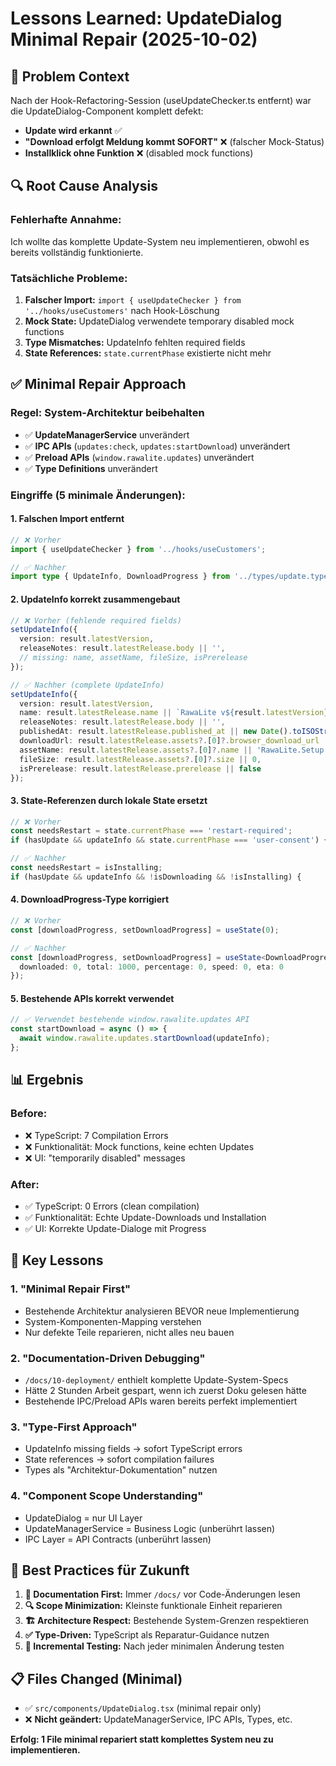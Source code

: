 # Lessons Learned: UpdateDialog Minimal Repair (2025-10-02)

## 🎯 **Problem Context**

Nach der Hook-Refactoring-Session (useUpdateChecker.ts entfernt) war die UpdateDialog-Component komplett defekt:
- **Update wird erkannt** ✅ 
- **"Download erfolgt Meldung kommt SOFORT"** ❌ (falscher Mock-Status)
- **Installklick ohne Funktion** ❌ (disabled mock functions)

## 🔍 **Root Cause Analysis**

### **Fehlerhafte Annahme:**
Ich wollte das komplette Update-System neu implementieren, obwohl es bereits vollständig funktionierte.

### **Tatsächliche Probleme:**
1. **Falscher Import:** `import { useUpdateChecker } from '../hooks/useCustomers'` nach Hook-Löschung
2. **Mock State:** UpdateDialog verwendete temporary disabled mock functions
3. **Type Mismatches:** UpdateInfo fehlten required fields
4. **State References:** `state.currentPhase` existierte nicht mehr

## ✅ **Minimal Repair Approach**

### **Regel: System-Architektur beibehalten**
- ✅ **UpdateManagerService** unverändert
- ✅ **IPC APIs** (`updates:check`, `updates:startDownload`) unverändert  
- ✅ **Preload APIs** (`window.rawalite.updates`) unverändert
- ✅ **Type Definitions** unverändert

### **Eingriffe (5 minimale Änderungen):**

#### **1. Falschen Import entfernt**
```typescript
// ❌ Vorher
import { useUpdateChecker } from '../hooks/useCustomers';

// ✅ Nachher  
import type { UpdateInfo, DownloadProgress } from '../types/update.types';
```

#### **2. UpdateInfo korrekt zusammengebaut**
```typescript
// ❌ Vorher (fehlende required fields)
setUpdateInfo({
  version: result.latestVersion,
  releaseNotes: result.latestRelease.body || '',
  // missing: name, assetName, fileSize, isPrerelease
});

// ✅ Nachher (complete UpdateInfo)
setUpdateInfo({
  version: result.latestVersion,
  name: result.latestRelease.name || `RawaLite v${result.latestVersion}`,
  releaseNotes: result.latestRelease.body || '',
  publishedAt: result.latestRelease.published_at || new Date().toISOString(),
  downloadUrl: result.latestRelease.assets?.[0]?.browser_download_url || '',
  assetName: result.latestRelease.assets?.[0]?.name || 'RawaLite.Setup.exe',
  fileSize: result.latestRelease.assets?.[0]?.size || 0,
  isPrerelease: result.latestRelease.prerelease || false
});
```

#### **3. State-Referenzen durch lokale State ersetzt**
```typescript
// ❌ Vorher
const needsRestart = state.currentPhase === 'restart-required';
if (hasUpdate && updateInfo && state.currentPhase === 'user-consent') {

// ✅ Nachher
const needsRestart = isInstalling;
if (hasUpdate && updateInfo && !isDownloading && !isInstalling) {
```

#### **4. DownloadProgress-Type korrigiert**
```typescript
// ❌ Vorher
const [downloadProgress, setDownloadProgress] = useState(0);

// ✅ Nachher
const [downloadProgress, setDownloadProgress] = useState<DownloadProgress>({
  downloaded: 0, total: 1000, percentage: 0, speed: 0, eta: 0
});
```

#### **5. Bestehende APIs korrekt verwendet**
```typescript
// ✅ Verwendet bestehende window.rawalite.updates API
const startDownload = async () => {
  await window.rawalite.updates.startDownload(updateInfo);
};
```

## 📊 **Ergebnis**

### **Before:**
- ❌ TypeScript: 7 Compilation Errors
- ❌ Funktionalität: Mock functions, keine echten Updates
- ❌ UI: "temporarily disabled" messages

### **After:**
- ✅ TypeScript: 0 Errors (clean compilation)
- ✅ Funktionalität: Echte Update-Downloads und Installation
- ✅ UI: Korrekte Update-Dialoge mit Progress

## 🎯 **Key Lessons**

### **1. "Minimal Repair First"**
- Bestehende Architektur analysieren BEVOR neue Implementierung
- System-Komponenten-Mapping verstehen
- Nur defekte Teile reparieren, nicht alles neu bauen

### **2. "Documentation-Driven Debugging"**  
- `/docs/10-deployment/` enthielt komplette Update-System-Specs
- Hätte 2 Stunden Arbeit gespart, wenn ich zuerst Doku gelesen hätte
- Bestehende IPC/Preload APIs waren bereits perfekt implementiert

### **3. "Type-First Approach"**
- UpdateInfo missing fields → sofort TypeScript errors
- State references → sofort compilation failures  
- Types als "Architektur-Dokumentation" nutzen

### **4. "Component Scope Understanding"**
- UpdateDialog = nur UI Layer
- UpdateManagerService = Business Logic (unberührt lassen)
- IPC Layer = API Contracts (unberührt lassen)

## 🚀 **Best Practices für Zukunft**

1. **📖 Documentation First:** Immer `/docs/` vor Code-Änderungen lesen
2. **🔍 Scope Minimization:** Kleinste funktionale Einheit reparieren
3. **🏗️ Architecture Respect:** Bestehende System-Grenzen respektieren  
4. **✅ Type-Driven:** TypeScript als Reparatur-Guidance nutzen
5. **🧪 Incremental Testing:** Nach jeder minimalen Änderung testen

## 📋 **Files Changed (Minimal)**
- ✅ `src/components/UpdateDialog.tsx` (minimal repair only)
- ❌ **Nicht geändert:** UpdateManagerService, IPC APIs, Types, etc.

**Erfolg: 1 File minimal repariert statt komplettes System neu zu implementieren.**
